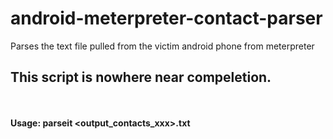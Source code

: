 # android-meterpreter-contact-parser
Parses the text file pulled from the victim android phone from meterpreter

## This script is nowhere near compeletion. ##
<br><br>
<b> Usage: parseit \<output_contacts_xxx>.txt </b>
